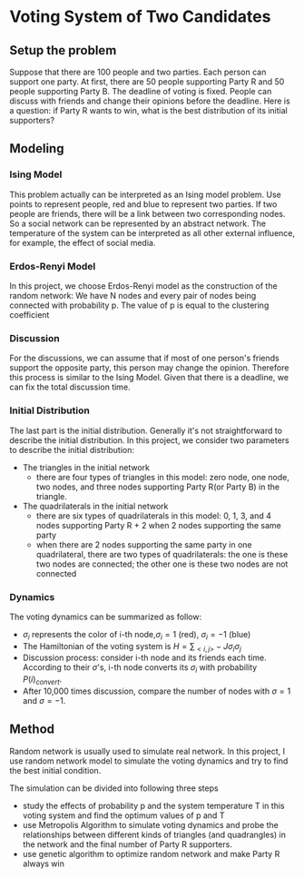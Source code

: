 # Voting System of Two Candidates

## Setup the problem

Suppose that there are 100 people and two parties. Each person can support one party. 
At first, there are 50 people supporting Party R and 50 people supporting Party B. The deadline of voting is fixed. 
People can discuss with friends and change their opinions before the deadline. 
Here is a question: if Party R wants to win, what is the best distribution of its initial supporters? 


## Modeling

### Ising Model
This problem actually can be interpreted as an Ising model problem. Use points to represent people, red and blue to represent two parties. 
If two people are friends, there will be a link between two corresponding nodes. So a social network can be represented by an abstract network. 
The temperature of the system can be interpreted as all other external influence, for example, the effect of social media. 

### Erdos-Renyi Model
In this project, we choose Erdos-Renyi model as the construction of the random network: 
  We have N nodes and every pair of nodes being connected with probability p.
  The value of p is equal to the clustering coefficient

### Discussion
For the discussions, we can assume that if most of one person's friends support the opposite party, this person may change the opinion. 
Therefore this process is similar to the Ising Model. Given that there is a deadline, we can fix the total discussion time. 

### Initial Distribution
The last part is the initial distribution. Generally it's not straightforward to describe the initial distribution. In this project, we consider two parameters to describe the initial distribution:
- The triangles in the initial network
  - there are four types of triangles in this model: zero node, one node, two nodes, and three nodes supporting Party R(or Party B) in the triangle.
- The quadrilaterals in the initial network
  - there are six types of quadrilaterals in this model: 0, 1, 3, and 4 nodes supporting Party R  + 2 when 2 nodes supporting the same party
  - when there are 2 nodes supporting the same party in one quadrilateral, there are two types of quadrilaterals: the one is these two nodes are connected; the other one is these two nodes are not connected


### Dynamics
The voting dynamics can be summarized as follow:
- $\sigma_i$ represents the color of i-th node,$\sigma_i=1$ (red), $\sigma_i=-1$ (blue)
- The Hamiltonian of the voting system is $H=\sum_{<i,j>}-J\sigma_i\sigma_j$
- Discussion process: consider i-th node and its friends each time. According to their $\sigma$'s, i-th node converts its $\sigma_i$ with probability $P(i)_{convert}$.
- After 10,000 times discussion, compare the number of nodes with $\sigma=1$ and $\sigma=-1$.



## Method 
Random network is usually used to simulate real network. In this project, I use random network model to simulate the voting dynamics and try to find the best initial condition.

The simulation can be divided into following three steps
- study the effects of probability p and the system temperature T in this voting system and find the optimum values of p and T
- use Metropolis Algorithm to simulate voting dynamics and probe the relationships between different kinds of triangles (and quadrangles) in the network and the final number of Party R supporters.
- use genetic algorithm to optimize random network and make Party R always win



